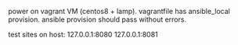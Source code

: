 power on vagrant VM (centos8 + lamp). vagrantfile has ansible_local provision.
ansible provision should pass without errors.

test sites on host:
127.0.0.1:8080
127.0.0.1:8081